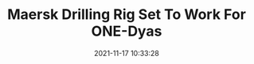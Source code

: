 ---
"title": "Maersk Drilling Rig Set To Work For ONE-Dyas"
"date": "2021-11-17 10:33:28"
"feed_name": "RIGZONE"
"feed_website": "http://www.rigzone.com/"
"feed_rss": "http://www.rigzone.com/news/rss/rigzone_latest.aspx"
"link": "https://www.rigzone.com/news/maersk_drilling_rig_set_to_work_for_onedyas-17-nov-2021-167042-article/?rss=true"
"source": "None"
"file": "_posts/2021-1-1-23febae6cbc58f49fb71ea30d58af9a217c0309f.md"
"accident": "0"
"drilling": "0"
"dead": "0"
"injured": "0"
"arrested": "0"
"place": "unknown place"
"where": "unknown site"
"causes": "unknown"
"place_uri": "unknown place"
---